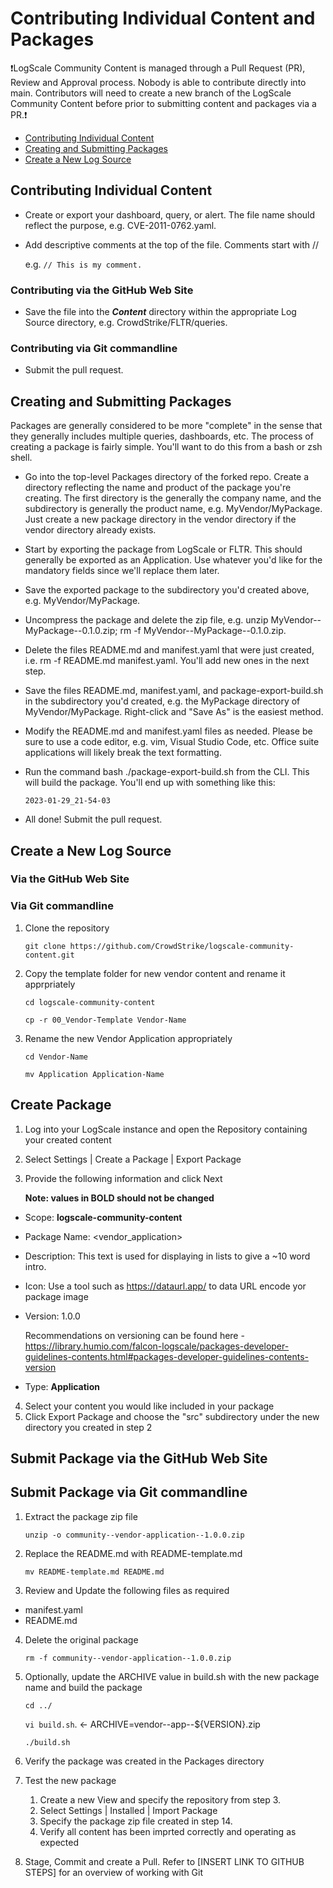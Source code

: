 # Contributing Individual Content and Packages

❗LogScale Community Content is managed through a Pull Request (PR), Review and Approval process. Nobody is able to contribute directly into main. Contributors will need to create a new branch of the LogScale Community Content before prior to submitting content and packages via a PR.❗

+ [Contributing Individual Content](#contributing-individual-content)
+ [Creating and Submitting Packages](#creating-and-submitting-packages)
+ [Create a New Log Source](#create-a-new-log-source)

## Contributing Individual Content

   - Create or export your dashboard, query, or alert. The file name should reflect the purpose, e.g. CVE-2011-0762.yaml.

   - Add descriptive comments at the top of the file. Comments start with // 

      e.g. `// This is my comment.`
      
### Contributing via the GitHub Web Site



   - Save the file into the ***Content*** directory within the appropriate Log Source directory, e.g. CrowdStrike/FLTR/queries.

### Contributing via Git commandline

- Submit the pull request.

## Creating and Submitting Packages
Packages are generally considered to be more "complete" in the sense that they generally includes multiple queries, dashboards, etc. The process of creating a package is fairly simple. You'll want to do this from a bash or zsh shell.

- Go into the top-level Packages directory of the forked repo. Create a directory reflecting the name and product of the package you're creating. The first directory is the generally the company name, and the subdirectory is generally the product name, e.g. MyVendor/MyPackage. Just create a new package directory in the vendor directory if the vendor directory already exists.

- Start by exporting the package from LogScale or FLTR. This should generally be exported as an Application. Use whatever you'd like for the mandatory fields since we'll replace them later.

- Save the exported package to the subdirectory you'd created above, e.g. MyVendor/MyPackage.

- Uncompress the package and delete the zip file, e.g. unzip MyVendor--MyPackage--0.1.0.zip; rm -f MyVendor--MyPackage--0.1.0.zip.

- Delete the files README.md and manifest.yaml that were just created, i.e. rm -f README.md manifest.yaml. You'll add new ones in the next step.

- Save the files README.md, manifest.yaml, and package-export-build.sh in the subdirectory you'd created, e.g. the MyPackage directory of MyVendor/MyPackage. Right-click and "Save As" is the easiest method.

- Modify the README.md and manifest.yaml files as needed. Please be sure to use a code editor, e.g. vim, Visual Studio Code, etc. Office suite applications will likely break the text formatting.

- Run the command bash ./package-export-build.sh from the CLI. This will build the package. You'll end up with something like this:

   `2023-01-29_21-54-03`

- All done! Submit the pull request.


## Create a New Log Source

### Via the GitHub Web Site

### Via Git commandline
1. Clone the repository 

   `git clone https://github.com/CrowdStrike/logscale-community-content.git`

2. Copy the template folder for new vendor content and rename it apprpriately

   `cd logscale-community-content`
   
   `cp -r 00_Vendor-Template Vendor-Name`
   
3. Rename the new Vendor Application appropriately
   
   `cd Vendor-Name`
   
   `mv Application Application-Name`

## Create Package
1. Log into your LogScale instance and open the Repository containing your created content
2. Select Settings | Create a Package | Export Package
3. Provide the following information and click Next
    
    **Note: values in BOLD should not be changed**
  - Scope: **logscale-community-content**
  - Package Name: <vendor_application>
  - Description: This text is used for displaying in lists to give a ~10 word intro.
  - Icon: Use a tool such as https://dataurl.app/ to data URL encode yor package image
  - Version: 1.0.0 
    
    Recommendations on versioning can be found here - https://library.humio.com/falcon-logscale/packages-developer-guidelines-contents.html#packages-developer-guidelines-contents-version
  - Type: **Application**
4. Select your content you would like included in your package
5. Click Export Package and choose the "src" subdirectory under the new directory you created in step 2

## Submit Package via the GitHub Web Site

## Submit Package via Git commandline

1. Extract the package zip file

   `unzip -o community--vendor-application--1.0.0.zip`

2. Replace the README.md with README-template.md

   `mv README-template.md README.md`

3. Review and Update the following files as required
  - manifest.yaml
  - README.md
  
4. Delete the original package

    `rm -f community--vendor-application--1.0.0.zip`
   
5. Optionally, update the ARCHIVE value in build.sh with the new package name and build the package

    `cd ../`
    
    `vi build.sh`. <- ARCHIVE=vendor--app--${VERSION}.zip
   
    `./build.sh`
    
6. Verify the package was created in the Packages directory
    
7. Test the new package

    1. Create a new View and specify the repository from step 3.
    2. Select Settings | Installed | Import Package 
    3. Specify the package zip file created in step 14.
    4. Verify all content has been imprted correctly and operating as expected
   
8. Stage, Commit and create a Pull. Refer to [INSERT LINK TO GITHUB STEPS] for an overview of working with Git
